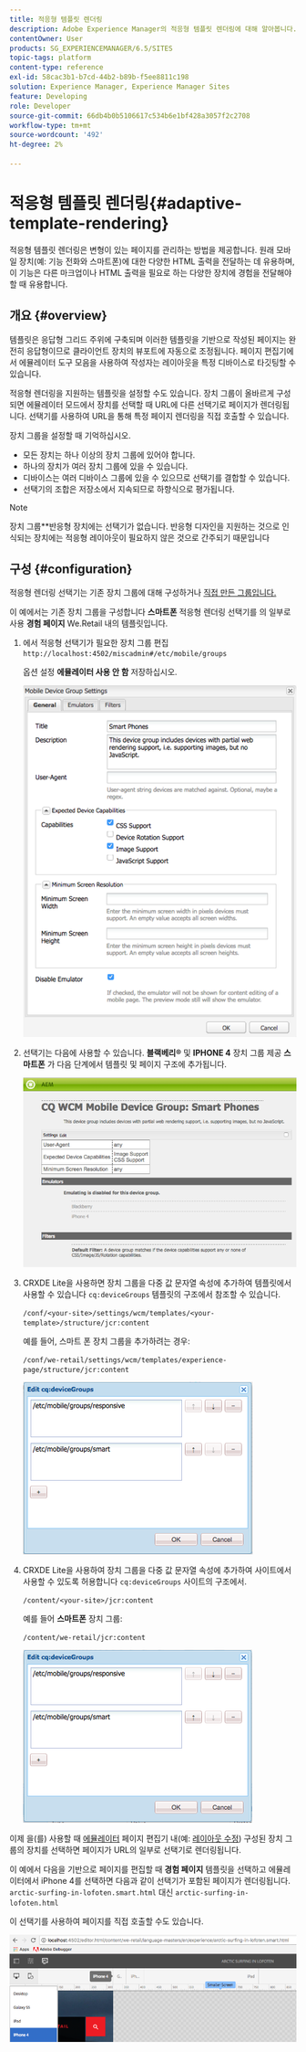 ```yaml
---
title: 적응형 템플릿 렌더링
description: Adobe Experience Manager의 적응형 템플릿 렌더링에 대해 알아봅니다.
contentOwner: User
products: SG_EXPERIENCEMANAGER/6.5/SITES
topic-tags: platform
content-type: reference
exl-id: 58cac3b1-b7cd-44b2-b89b-f5ee8811c198
solution: Experience Manager, Experience Manager Sites
feature: Developing
role: Developer
source-git-commit: 66db4b0b5106617c534b6e1bf428a3057f2c2708
workflow-type: tm+mt
source-wordcount: '492'
ht-degree: 2%

---
```


# 적응형 템플릿 렌더링{#adaptive-template-rendering}

적응형 템플릿 렌더링은 변형이 있는 페이지를 관리하는 방법을 제공합니다. 원래 모바일 장치(예: 기능 전화와 스마트폰)에 대한 다양한 HTML 출력을 전달하는 데 유용하며, 이 기능은 다른 마크업이나 HTML 출력을 필요로 하는 다양한 장치에 경험을 전달해야 할 때 유용합니다.

## 개요 {#overview}

템플릿은 응답형 그리드 주위에 구축되며 이러한 템플릿을 기반으로 작성된 페이지는 완전히 응답형이므로 클라이언트 장치의 뷰포트에 자동으로 조정됩니다. 페이지 편집기에서 에뮬레이터 도구 모음을 사용하여 작성자는 레이아웃을 특정 디바이스로 타깃팅할 수 있습니다.

적응형 렌더링을 지원하는 템플릿을 설정할 수도 있습니다. 장치 그룹이 올바르게 구성되면 에뮬레이터 모드에서 장치를 선택할 때 URL에 다른 선택기로 페이지가 렌더링됩니다. 선택기를 사용하여 URL을 통해 특정 페이지 렌더링을 직접 호출할 수 있습니다.

장치 그룹을 설정할 때 기억하십시오.

* 모든 장치는 하나 이상의 장치 그룹에 있어야 합니다.
* 하나의 장치가 여러 장치 그룹에 있을 수 있습니다.
* 디바이스는 여러 디바이스 그룹에 있을 수 있으므로 선택기를 결합할 수 있습니다.
* 선택기의 조합은 저장소에서 지속되므로 하향식으로 평가됩니다.

>[!NOTE]
>
>장치 그룹**반응형 장치에는 선택기가 없습니다. 반응형 디자인을 지원하는 것으로 인식되는 장치에는 적응형 레이아웃이 필요하지 않은 것으로 간주되기 때문입니다

## 구성 {#configuration}

적응형 렌더링 선택기는 기존 장치 그룹에 대해 구성하거나 [직접 만든 그룹입니다.](/help/sites-developing/mobile.md#device-groups)

이 예에서는 기존 장치 그룹을 구성합니다 **스마트폰** 적응형 렌더링 선택기를 의 일부로 사용 **경험 페이지** We.Retail 내의 템플릿입니다.

1. 에서 적응형 선택기가 필요한 장치 그룹 편집 `http://localhost:4502/miscadmin#/etc/mobile/groups`

   옵션 설정 **에뮬레이터 사용 안 함** 저장하십시오.

   ![chlimage_1-157](assets/chlimage_1-157.png)

1. 선택기는 다음에 사용할 수 있습니다. **블랙베리®** 및 **IPHONE 4** 장치 그룹 제공 **스마트폰** 가 다음 단계에서 템플릿 및 페이지 구조에 추가됩니다.

   ![chlimage_1-158](assets/chlimage_1-158.png)

1. CRXDE Lite을 사용하면 장치 그룹을 다중 값 문자열 속성에 추가하여 템플릿에서 사용할 수 있습니다 `cq:deviceGroups` 템플릿의 구조에서 참조할 수 있습니다.

   `/conf/<your-site>/settings/wcm/templates/<your-template>/structure/jcr:content`

   예를 들어, 스마트 폰 장치 그룹을 추가하려는 경우:

   `/conf/we-retail/settings/wcm/templates/experience-page/structure/jcr:content`

   ![chlimage_1-159](assets/chlimage_1-159.png)

1. CRXDE Lite을 사용하여 장치 그룹을 다중 값 문자열 속성에 추가하여 사이트에서 사용할 수 있도록 허용합니다 `cq:deviceGroups` 사이트의 구조에서.

   `/content/<your-site>/jcr:content`

   예를 들어 **스마트폰** 장치 그룹:

   `/content/we-retail/jcr:content`

   ![chlimage_1-160](assets/chlimage_1-160.png)

이제 을(를) 사용할 때 [에뮬레이터](/help/sites-authoring/responsive-layout.md#layout-definitions-device-emulation-and-breakpoints) 페이지 편집기 내(예: [레이아웃 수정](/help/sites-authoring/responsive-layout.md)) 구성된 장치 그룹의 장치를 선택하면 페이지가 URL의 일부로 선택기로 렌더링됩니다.

이 예에서 다음을 기반으로 페이지를 편집할 때 **경험 페이지** 템플릿을 선택하고 에뮬레이터에서 iPhone 4를 선택하면 다음과 같이 선택기가 포함된 페이지가 렌더링됩니다. `arctic-surfing-in-lofoten.smart.html` 대신 `arctic-surfing-in-lofoten.html`

이 선택기를 사용하여 페이지를 직접 호출할 수도 있습니다.

![chlimage_1-161](assets/chlimage_1-161.png)
